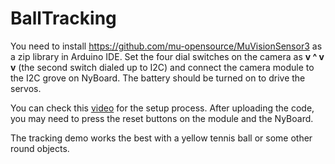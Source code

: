 # BallTracking
You need to install https://github.com/mu-opensource/MuVisionSensor3 as a zip library in Arduino IDE.
Set the four dial switches on the camera as **v ^ v v** (the second switch dialed up to I2C) and connect the camera module to the I2C grove on NyBoard.
The battery should be turned on to drive the servos. 

You can check this [video](https://youtu.be/CxGI-MzCGWM) for the setup process. After uploading the code, you may need to press the reset buttons on the module and the NyBoard. 

The tracking demo works the best with a yellow tennis ball or some other round objects. 
 
